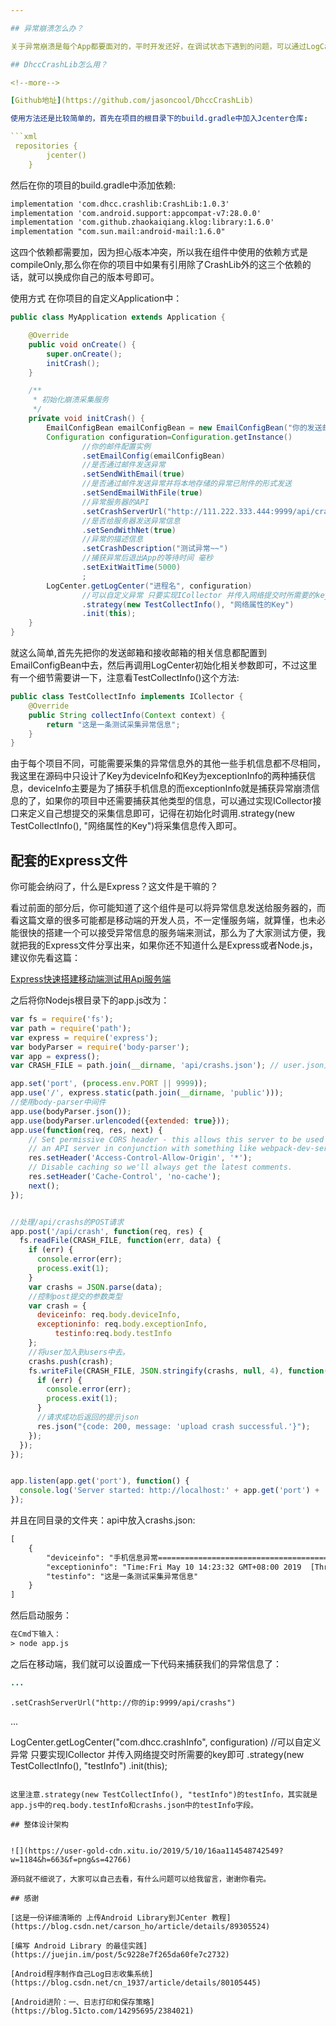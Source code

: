 ```yaml
---

## 异常崩溃怎么办？

关于异常崩溃是每个App都要面对的，平时开发还好，在调试状态下遇到的问题，可以通过LogCat打印的异常日志信息进行分析处理，但是一旦App上线后，大量用户安装了你的应用，每个用户的手机大小、传感器、SDK版本都不尽相同，可能你在测试机上跑的稳稳的应用，到了客户手机上就会出现一些莫名其妙的异常，如果只是一些内存泄露的问题可能还好，最起码不会瞬间崩溃，但是如果遇到一些可以导致手机崩溃Bug的话，你让出问题的用户来复现Bug是不可能的，所以，全局异常捕获就显得很重要了，而DhccCrashLib就是一个全局异常捕获的组件。

## DhccCrashLib怎么用？

<!--more-->

[Github地址](https://github.com/jasoncool/DhccCrashLib)

使用方法还是比较简单的，首先在项目的根目录下的build.gradle中加入Jcenter仓库:

```xml
 repositories {
        jcenter()
    }
```

然后在你的项目的build.gradle中添加依赖:

```xml
implementation 'com.dhcc.crashlib:CrashLib:1.0.3'
implementation 'com.android.support:appcompat-v7:28.0.0'
implementation 'com.github.zhaokaiqiang.klog:library:1.6.0'
implementation "com.sun.mail:android-mail:1.6.0"
```

这四个依赖都需要加，因为担心版本冲突，所以我在组件中使用的依赖方式是compileOnly,那么你在你的项目中如果有引用除了CrashLib外的这三个依赖的话，就可以换成你自己的版本号即可。

使用方式  在你项目的自定义Application中：

```java
public class MyApplication extends Application {

    @Override
    public void onCreate() {
        super.onCreate();
        initCrash();
    }

    /**
     * 初始化崩溃采集服务
     */
    private void initCrash() {
        EmailConfigBean emailConfigBean = new EmailConfigBean("你的发送邮箱", "你的接收邮箱", "你的发送邮箱密码");
        Configuration configuration=Configuration.getInstance()
                //你的邮件配置实例
                .setEmailConfig(emailConfigBean)
                //是否通过邮件发送异常
                .setSendWithEmail(true)
                //是否通过邮件发送异常并将本地存储的异常已附件的形式发送
                .setSendEmailWithFile(true)
                //异常服务器的API
                .setCrashServerUrl("http://111.222.333.444:9999/api/crashs")
                //是否给服务器发送异常信息
                .setSendWithNet(true)
                //异常的描述信息
                .setCrashDescription("测试异常~~")
                //捕获异常后退出App的等待时间 毫秒
                .setExitWaitTime(5000)
                ;
        LogCenter.getLogCenter("进程名", configuration)
                //可以自定义异常 只要实现ICollector 并传入网络提交时所需要的key即可
                .strategy(new TestCollectInfo(), "网络属性的Key")
                .init(this);
    }
}
```

就这么简单,首先先把你的发送邮箱和接收邮箱的相关信息都配置到EmailConfigBean中去，然后再调用LogCenter初始化相关参数即可，不过这里有一个细节需要讲一下，注意看TestCollectInfo()这个方法:

```java
public class TestCollectInfo implements ICollector {
    @Override
    public String collectInfo(Context context) {
        return "这是一条测试采集异常信息";
    }
}
```

由于每个项目不同，可能需要采集的异常信息外的其他一些手机信息都不尽相同，我这里在源码中只设计了Key为deviceInfo和Key为exceptionInfo的两种捕获信息，deviceInfo主要是为了捕获手机信息的而exceptionInfo就是捕获异常崩溃信息的了，如果你的项目中还需要捕获其他类型的信息，可以通过实现ICollector接口来定义自己想提交的采集信息即可，记得在初始化时调用.strategy(new TestCollectInfo(), "网络属性的Key")将采集信息传入即可。

## 配套的Express文件

你可能会纳闷了，什么是Express？这文件是干嘛的？

看过前面的部分后，你可能知道了这个组件是可以将异常信息发送给服务器的，而看这篇文章的很多可能都是移动端的开发人员，不一定懂服务端，就算懂，也未必能很快的搭建一个可以接受异常信息的服务端来测试，那么为了大家测试方便，我就把我的Express文件分享出来，如果你还不知道什么是Express或者Node.js，建议你先看这篇：

[Express快速搭建移动端测试用Api服务端](https://www.jianshu.com/p/d6f3f1634396)

之后将你Nodejs根目录下的app.js改为：

```javascript
var fs = require('fs');
var path = require('path');
var express = require('express');
var bodyParser = require('body-parser');
var app = express();
var CRASH_FILE = path.join(__dirname, 'api/crashs.json'); // user.json文件的路径

app.set('port', (process.env.PORT || 9999));
app.use('/', express.static(path.join(__dirname, 'public')));
//使用body-parser中间件
app.use(bodyParser.json());
app.use(bodyParser.urlencoded({extended: true}));
app.use(function(req, res, next) {
    // Set permissive CORS header - this allows this server to be used only as
    // an API server in conjunction with something like webpack-dev-server.
    res.setHeader('Access-Control-Allow-Origin', '*');
    // Disable caching so we'll always get the latest comments.
    res.setHeader('Cache-Control', 'no-cache');
    next();
});


//处理/api/crashs的POST请求
app.post('/api/crash', function(req, res) {
  fs.readFile(CRASH_FILE, function(err, data) {
    if (err) {
      console.error(err);
      process.exit(1);
    }
    var crashs = JSON.parse(data);
    //控制post提交的参数类型
    var crash = {
      deviceinfo: req.body.deviceInfo,
      exceptioninfo: req.body.exceptionInfo,
		  testinfo:req.body.testInfo
    };
    //将user加入到users中去。
    crashs.push(crash);
    fs.writeFile(CRASH_FILE, JSON.stringify(crashs, null, 4), function(err) {
      if (err) {
        console.error(err);
        process.exit(1);
      }
      //请求成功后返回的提示json
      res.json("{code: 200, message: 'upload crash successful.'}");
    });
  });
});


app.listen(app.get('port'), function() {
  console.log('Server started: http://localhost:' + app.get('port') + '/');
});
```

并且在同目录的文件夹：api中放入crashs.json:

```xml
[
    {
        "deviceinfo": "手机信息异常===========================================<br>DISPLAY=Flyme 6.8.3.31R beta<br>REGION=CN<br>SERIAL=d4aa09c3<br>BOOTLOADER=unknown<br>SOFT_VERSION=Y.30<br>SUPPORTED_64_BIT_ABIS=[Ljava.lang.String;@e6de412<br>PERMISSIONS_REVIEW_REQUIRED=false<br>AUTO_TEST_ONEPLUS=false<br>ID=NMF26F<br>TAG=Build<br>HOST=xs-MacBookPro<br>TAGS=test-keys<br>TIME=1522481855000<br>TYPE=user<br>USER=xs<br>BOARD=QC_Reference_Phone<br>BRAND=OnePlus<br>MODEL=ONEPLUS A3010<br>RADIO=unknown<br>SUPPORTED_ABIS=[Ljava.lang.String;@833c7e3<br>MANUFACTURER=OnePlus<br>PRODUCT=OnePlus3<br>UNKNOWN=unknown<br>versionCode=1<br>versionName=1.0<br>IS_EMULATOR=false<br>FINGERPRINT=OnePlus/OnePlus3/OnePlus3T:7.1.1/NMF26F/builder.20180331153735_R:user/test-keys<br>HARDWARE=qcom<br>SUPPORTED_32_BIT_ABIS=[Ljava.lang.String;@b31279d<br>IS_BETA_ROM=true<br>CPU_ABI2=<br>CPU_ABI=arm64-v8a<br>IS_DEBUGGABLE=false<br>DEBUG_ONEPLUS=false<br>DEVICE=OnePlus3T<br>===========================================<br>",
        "exceptioninfo": "Time:Fri May 10 14:23:32 GMT+08:00 2019  [Thread(id:3321, name:pool-2-thread-1, priority:5, groupName:main): LogCenter.java:184 run java.lang.RuntimeException: 测试CrashLib\n\tat com.dhcc.test.MainActivity$1.onClick(MainActivity.java:18)\n\tat android.view.View.performClick(View.java)\n\tat android.view.View$PerformClick.run(View.java:22549)\n\tat android.os.Handler.handleCallback(Handler.java:751)\n\tat android.os.Handler.dispatchMessage(Handler.java:95)\n\tat android.os.Looper.loop(Looper.java:154)\n\tat android.app.ActivityThread.main(ActivityThread.java)\n\tat java.lang.reflect.Method.invoke(Native Method)\n\tat com.android.internal.os.ZygoteInit$MethodAndArgsCaller.run(ZygoteInit.java:886)\n\tat com.android.internal.os.ZygoteInit.main(ZygoteInit.java:776)\n ] - 测试异常~~",
        "testinfo": "这是一条测试采集异常信息"
    }
]
```

然后启动服务：

```xml
在Cmd下输入：
> node app.js
```

之后在移动端，我们就可以设置成一下代码来捕获我们的异常信息了：

```java
...
```

    .setCrashServerUrl("http://你的ip:9999/api/crashs")
...

LogCenter.getLogCenter("com.dhcc.crashInfo", configuration)
                //可以自定义异常 只要实现ICollector 并传入网络提交时所需要的key即可
                .strategy(new TestCollectInfo(), "testInfo")
                .init(this);
```

这里注意.strategy(new TestCollectInfo(), "testInfo")的testInfo，其实就是app.js中的req.body.testInfo和crashs.json中的testInfo字段。

## 整体设计架构


![](https://user-gold-cdn.xitu.io/2019/5/10/16aa114548742549?w=1184&h=663&f=png&s=42766)

源码就不细说了，大家可以自己去看，有什么问题可以给我留言，谢谢你看完。

## 感谢

[这是一份详细清晰的 上传Android Library到JCenter 教程](https://blog.csdn.net/carson_ho/article/details/89305524)

[编写 Android Library 的最佳实践](https://juejin.im/post/5c9228e7f265da60fe7c2732)

[Android程序制作自己Log日志收集系统](https://blog.csdn.net/cn_1937/article/details/80105445)

[Android进阶：一、日志打印和保存策略](https://blog.51cto.com/14295695/2384021)
